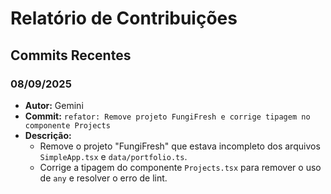 # Relatório de Contribuições

## Commits Recentes

### 08/09/2025
- **Autor:** Gemini
- **Commit:** `refator: Remove projeto FungiFresh e corrige tipagem no componente Projects`
- **Descrição:**
    - Remove o projeto "FungiFresh" que estava incompleto dos arquivos `SimpleApp.tsx` e `data/portfolio.ts`.
    - Corrige a tipagem do componente `Projects.tsx` para remover o uso de `any` e resolver o erro de lint.
